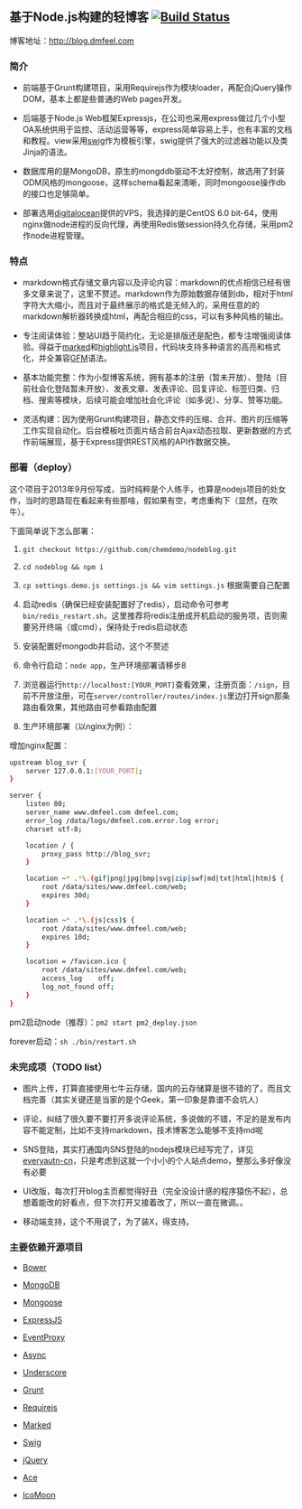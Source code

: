 ## 基于Node.js构建的轻博客 [![Build Status](https://api.travis-ci.org/chemdemo/nodeblog.png)](http://travis-ci.org/chemdemo/nodeblog)

博客地址：http://blog.dmfeel.com

### 简介

* 前端基于Grunt构建项目，采用Requirejs作为模块loader，再配合jQuery操作DOM，基本上都是些普通的Web pages开发。

* 后端基于Node.js Web框架Expressjs，在公司也采用express做过几个小型OA系统供用于监控、活动运营等等，express简单容易上手，也有丰富的文档和教程。view采用[swig](https://github.com/paularmstrong/swig)作为模板引擎，swig提供了强大的过滤器功能以及类Jinja的语法。

* 数据库用的是MongoDB，原生的mongddb驱动不太好控制，故选用了封装ODM风格的mongoose，这样schema看起来清晰，同时mongoose操作db的接口也足够简单。

* 部署选用[digitalocean](https://www.digitalocean.com/)提供的VPS，我选择的是CentOS 6.0 bit-64，使用nginx做node进程的反向代理，再使用Redis做session持久化存储，采用pm2作node进程管理。

### 特点

* markdown格式存储文章内容以及评论内容：markdown的优点相信已经有很多文章来说了，这里不赘述。markdown作为原始数据存储到db，相对于html字符大大缩小，而且对于最终展示的格式是无倾入的，采用任意的的markdown解析器转换成html，再配合相应的css，可以有多种风格的输出。

* 专注阅读体验：整站UI趋于简约化，无论是排版还是配色，都专注增强阅读体验。得益于[marked](https://github.com/chjj/marked)和[highlight.js](https://github.com/isagalaev/highlight.js)项目，代码块支持多种语言的高亮和格式化，并全兼容[GFM](https://help.github.com/articles/github-flavored-markdown)语法。

* 基本功能完整：作为小型博客系统，拥有基本的注册（暂未开放）、登陆（目前社会化登陆暂未开放）、发表文章、发表评论、回复评论、标签归类、归档、搜索等模块，后续可能会增加社会化评论（如多说）、分享、赞等功能。

* 灵活构建：因为使用Grunt构建项目，静态文件的压缩、合并、图片的压缩等工作实现自动化。后台模板吐页面片结合前台Ajax动态拉取、更新数据的方式作前端展现，基于Express提供REST风格的API作数据交换。

### 部署（deploy）

这个项目于2013年9月份写成，当时纯粹是个人练手，也算是nodejs项目的处女作，当时的思路现在看起来有些那啥，假如果有空，考虑重构下（显然，在吹牛）。

下面简单说下怎么部署：

1. `git checkout https://github.com/chemdemo/nodeblog.git`

2. `cd nodeblog && npm i`

3. `cp settings.demo.js settings.js && vim settings.js` 根据需要自己配置

4. 启动redis（确保已经安装配置好了redis），启动命令可参考`bin/redis_restart.sh`，这里推荐将redis注册成开机启动的服务项，否则需要另开终端（或cmd），保持处于redis启动状态

5. 安装配置好mongodb并启动，这个不赘述

6. 命令行启动：`node app`，生产环境部署请移步8

7. 浏览器运行`http://localhost:[YOUR_PORT]`查看效果，注册页面：`/sign`，目前不开放注册，可在`server/controller/routes/index.js`里边打开sign那条路由看效果，其他路由可参看路由配置

8. 生产环境部署（以nginx为例）：

增加nginx配置：
``` bash
upstream blog_svr {
	server 127.0.0.1:[YOUR_PORT];
}

server {
	listen 80;
	server_name www.dmfeel.com dmfeel.com;
	error_log /data/logs/dmfeel.com.error.log error;
	charset utf-8;

	location / {
		proxy_pass http://blog_svr;
	}

	location ~* .*\.(gif|png|jpg|bmp|svg|zip|swf|md|txt|html|htm)$ {
		root /data/sites/www.dmfeel.com/web;
		expires 30d;
	}

	location ~* .*\.(js|css)$ {
		root /data/sites/www.dmfeel.com/web;
		expires 10d;
	}

	location = /favicon.ico {
		root /data/sites/www.dmfeel.com/web;
		access_log    off;
		log_not_found off;
	}
}
```

pm2启动node（推荐）：`pm2 start pm2_deploy.json` 

forever启动：`sh ./bin/restart.sh`

### 未完成项（TODO list）

* 图片上传，打算直接使用七牛云存储，国内的云存储算是很不错的了，而且文档完善（其实关键还是当家的是个Geek，第一印象是靠谱不会坑人）

* 评论，纠结了很久要不要打开多说评论系统，多说做的不错，不足的是发布内容不能定制，比如不支持markdown，技术博客怎么能够不支持md呢

* SNS登陆，其实打通国内SNS登陆的nodejs模块已经写完了，详见[everyautn-cn](https://github.com/chemdemo/everyauth-cn)，只是考虑到这就一个小小的个人站点demo，整那么多好像没有必要

* UI改版，每次打开blog主页都觉得好丑（完全没设计感的程序猿伤不起），总想着能改的好看点，但下次打开又接着改了，所以一直在微调。。

* 移动端支持，这个不用说了，为了装X，得支持。

### 主要依赖开源项目

* [Bower](http://sindresorhus.com/bower-components/)

* [MongoDB](http://www.mongodb.org/)

* [Mongoose](https://github.com/LearnBoost/mongoose)

* [ExpressJS](http://expressjs.com/)

* [EventProxy](https://github.com/JacksonTian/eventproxy)

* [Async](https://github.com/caolan/async)

* [Underscore](https://github.com/jashkenas/underscore)

* [Grunt](https://github.com/gruntjs/grunt)

* [Requirejs](https://github.com/jrburke/requirejs)

* [Marked](https://github.com/chjj/marked)

* [Swig](https://github.com/paularmstrong/swig)

* [jQuery](http://jquery.com/)

* [Ace](https://github.com/ajaxorg/ace)

* [IcoMoon](http://icomoon.io/app/)
